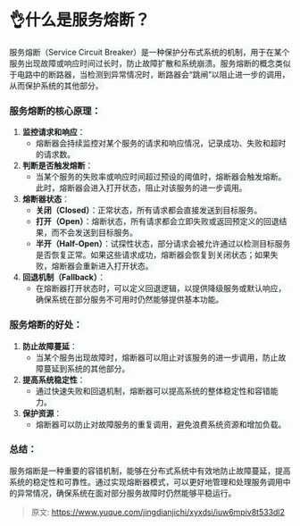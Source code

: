 # 👌什么是服务熔断？

<font style="background-color:rgb(247, 248, 249);">服务熔断（Service Circuit Breaker）是一种保护分布式系统的机制，用于在某个服务出现故障或响应时间过长时，防止故障扩散和系统崩溃。服务熔断的概念类似于电路中的断路器，当检测到异常情况时，断路器会“跳闸”以阻止进一步的调用，从而保护系统的其他部分。</font>

### <font style="background-color:rgb(247, 248, 249);">服务熔断的核心原理：</font>
1. **<font style="background-color:rgb(247, 248, 249);">监控请求和响应</font>**<font style="background-color:rgb(247, 248, 249);">：</font>
    - <font style="background-color:rgb(247, 248, 249);">熔断器会持续监控对某个服务的请求和响应情况，记录成功、失败和超时的请求数。</font>
2. **<font style="background-color:rgb(247, 248, 249);">判断是否触发熔断</font>**<font style="background-color:rgb(247, 248, 249);">：</font>
    - <font style="background-color:rgb(247, 248, 249);">当某个服务的失败率或响应时间超过预设的阈值时，熔断器会触发熔断。此时，熔断器会进入打开状态，阻止对该服务的进一步调用。</font>
3. **<font style="background-color:rgb(247, 248, 249);">熔断器状态</font>**<font style="background-color:rgb(247, 248, 249);">：</font>
    - **<font style="background-color:rgb(247, 248, 249);">关闭（Closed）</font>**<font style="background-color:rgb(247, 248, 249);">：正常状态，所有请求都会直接发送到目标服务。</font>
    - **<font style="background-color:rgb(247, 248, 249);">打开（Open）</font>**<font style="background-color:rgb(247, 248, 249);">：熔断状态，所有请求都会立即失败或返回预定义的回退结果，而不会发送到目标服务。</font>
    - **<font style="background-color:rgb(247, 248, 249);">半开（Half-Open）</font>**<font style="background-color:rgb(247, 248, 249);">：试探性状态，部分请求会被允许通过以检测目标服务是否恢复正常。如果这些请求成功，熔断器会恢复到关闭状态；如果失败，熔断器会重新进入打开状态。</font>
4. **<font style="background-color:rgb(247, 248, 249);">回退机制（Fallback）</font>**<font style="background-color:rgb(247, 248, 249);">：</font>
    - <font style="background-color:rgb(247, 248, 249);">在熔断器打开状态时，可以定义回退逻辑，以提供降级服务或默认响应，确保系统在部分服务不可用时仍然能够提供基本功能。</font>

### <font style="background-color:rgb(247, 248, 249);">服务熔断的好处：</font>
1. **<font style="background-color:rgb(247, 248, 249);">防止故障蔓延</font>**<font style="background-color:rgb(247, 248, 249);">：</font>
    - <font style="background-color:rgb(247, 248, 249);">当某个服务出现故障时，熔断器可以阻止对该服务的进一步调用，防止故障蔓延到系统的其他部分。</font>
2. **<font style="background-color:rgb(247, 248, 249);">提高系统稳定性</font>**<font style="background-color:rgb(247, 248, 249);">：</font>
    - <font style="background-color:rgb(247, 248, 249);">通过快速失败和回退机制，熔断器可以提高系统的整体稳定性和容错能力。</font>
3. **<font style="background-color:rgb(247, 248, 249);">保护资源</font>**<font style="background-color:rgb(247, 248, 249);">：</font>
    - <font style="background-color:rgb(247, 248, 249);">熔断器可以防止对故障服务的重复调用，避免浪费系统资源和增加负载。</font>

### <font style="background-color:rgb(247, 248, 249);">总结：</font>
<font style="background-color:rgb(247, 248, 249);">服务熔断是一种重要的容错机制，能够在分布式系统中有效地防止故障蔓延，提高系统的稳定性和可靠性。通过实现熔断器模式，可以更好地管理和处理服务调用中的异常情况，确保系统在面对部分服务故障时仍然能够平稳运行。</font>





> 原文: <https://www.yuque.com/jingdianjichi/xyxdsi/iuw6mpiv8t533dl2>